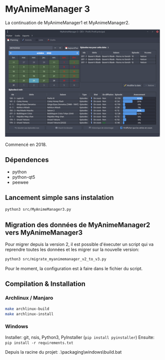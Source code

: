 # MyAnimeManager 3

La continuation de MyAnimeManager1 et MyAnimeManager2.

![](docs/imgs/2022-10-28-01-43-43.png)

Commencé en 2018.

## Dépendences
- python
- python-qt5
- peewee

## Lancement simple sans instalation

```sh
python3 src/MyAnimeManager3.py
```

## Migration des données de MyAnimeManager2 vers MyAnimeManager3
Pour migrer depuis la version 2, il est possible d'éxecuter un script qui va reprendre toutes les données et les migrer sur la nouvelle version:

```sh
python3 src/migrate_myanimemanager_v2_to_v3.py
```

Pour le moment, la configuration est à faire dans le fichier du script.

## Compilation & Installation

### Archlinux / Manjaro

```sh
make archlinux-build
make archlinux-install
```

### Windows

Installer: git, nsis, Python3, PyInstaller (```pip install pyinstaller```)
Ensuite: ```pip install -r requirements.txt```

Depuis la racine du projet:
.\packaging\windows\build.bat